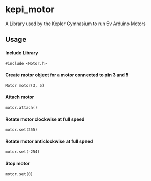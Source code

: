 # kepi_motor
A Library used by the Kepler Gymnasium to run 5v Arduino Motors

## Usage
#### Include Library
```
#include <Motor.h>
```

#### Create motor object for a motor connected to pin 3 and 5
```
Motor motor(3, 5)
```

#### Attach motor
```
motor.attach()
```

#### Rotate motor clockwise at full speed
```
motor.set(255)
```

#### Rotate motor anticlockwise at full speed
```
motor.set(-254)
```

#### Stop motor
```
motor.set(0)
```
